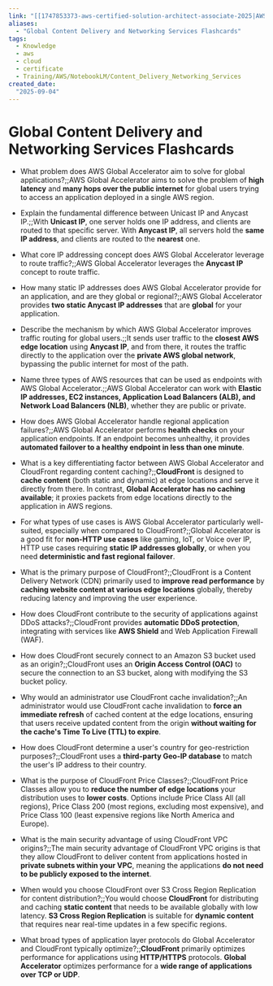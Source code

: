 ```yaml
---
link: "[[1747853373-aws-certified-solution-architect-associate-2025|AWS Certified Solution Architect Associate 2025]]"
aliases: 
  - "Global Content Delivery and Networking Services Flashcards"
tags:
  - Knowledge
  - aws
  - cloud
  - certificate
  - Training/AWS/NotebookLM/Content_Delivery_Networking_Services
created_date:
  "2025-09-04"
---
```

# Global Content Delivery and Networking Services Flashcards
- What problem does AWS Global Accelerator aim to solve for global applications?;;AWS Global Accelerator aims to solve the problem of **high latency** and **many hops over the public internet** for global users trying to access an application deployed in a single AWS region.
<!--SR:!2025-11-03,42,290-->
- Explain the fundamental difference between Unicast IP and Anycast IP.;;With **Unicast IP**, one server holds one IP address, and clients are routed to that specific server. With **Anycast IP**, all servers hold the **same IP address**, and clients are routed to the **nearest** one.
<!--SR:!2025-10-27,35,270-->
- What core IP addressing concept does AWS Global Accelerator leverage to route traffic?;;AWS Global Accelerator leverages the **Anycast IP** concept to route traffic.
<!--SR:!2025-11-30,53,250-->
- How many static IP addresses does AWS Global Accelerator provide for an application, and are they global or regional?;;AWS Global Accelerator provides **two static Anycast IP addresses** that are **global** for your application.
<!--SR:!2025-10-11,19,250-->
- Describe the mechanism by which AWS Global Accelerator improves traffic routing for global users.;;It sends user traffic to the **closest AWS edge location** using **Anycast IP**, and from there, it routes the traffic directly to the application over the **private AWS global network**, bypassing the public internet for most of the path.
<!--SR:!2025-11-02,41,290-->
- Name three types of AWS resources that can be used as endpoints with AWS Global Accelerator.;;AWS Global Accelerator can work with **Elastic IP addresses, EC2 instances, Application Load Balancers (ALB), and Network Load Balancers (NLB)**, whether they are public or private.
<!--SR:!2025-10-24,25,250-->
- How does AWS Global Accelerator handle regional application failures?;;AWS Global Accelerator performs **health checks** on your application endpoints. If an endpoint becomes unhealthy, it provides **automated failover to a healthy endpoint in less than one minute**.
<!--SR:!2025-12-03,55,250-->
- What is a key differentiating factor between AWS Global Accelerator and CloudFront regarding content caching?;;**CloudFront** is designed to **cache content** (both static and dynamic) at edge locations and serve it directly from there. In contrast, **Global Accelerator has no caching available**; it proxies packets from edge locations directly to the application in AWS regions.
<!--SR:!2025-11-05,44,290-->
- For what types of use cases is AWS Global Accelerator particularly well-suited, especially when compared to CloudFront?;;Global Accelerator is a good fit for **non-HTTP use cases** like gaming, IoT, or Voice over IP, HTTP use cases requiring **static IP addresses globally**, or when you need **deterministic and fast regional failover**.
<!--SR:!2025-10-28,36,270-->
- What is the primary purpose of CloudFront?;;CloudFront is a Content Delivery Network (CDN) primarily used to **improve read performance** by **caching website content at various edge locations** globally, thereby reducing latency and improving the user experience.
<!--SR:!2025-11-01,30,290-->
- How does CloudFront contribute to the security of applications against DDoS attacks?;;CloudFront provides **automatic DDoS protection**, integrating with services like **AWS Shield** and Web Application Firewall (WAF).
<!--SR:!2025-10-12,25,270-->
- How does CloudFront securely connect to an Amazon S3 bucket used as an origin?;;CloudFront uses an **Origin Access Control (OAC)** to secure the connection to an S3 bucket, along with modifying the S3 bucket policy.
<!--SR:!2025-10-10,11,230-->
- Why would an administrator use CloudFront cache invalidation?;;An administrator would use CloudFront cache invalidation to **force an immediate refresh** of cached content at the edge locations, ensuring that users receive updated content from the origin **without waiting for the cache's Time To Live (TTL) to expire**.
<!--SR:!2025-11-27,63,310-->
- How does CloudFront determine a user's country for geo-restriction purposes?;;CloudFront uses a **third-party Geo-IP database** to match the user's IP address to their country.
<!--SR:!2025-11-28,64,310-->
- What is the purpose of CloudFront Price Classes?;;CloudFront Price Classes allow you to **reduce the number of edge locations** your distribution uses to **lower costs**. Options include Price Class All (all regions), Price Class 200 (most regions, excluding most expensive), and Price Class 100 (least expensive regions like North America and Europe).
<!--SR:!2025-12-01,67,310-->
- What is the main security advantage of using CloudFront VPC origins?;;The main security advantage of CloudFront VPC origins is that they allow CloudFront to deliver content from applications hosted in **private subnets within your VPC**, meaning the applications **do not need to be publicly exposed to the internet**.
<!--SR:!2025-10-24,32,270-->
- When would you choose CloudFront over S3 Cross Region Replication for content distribution?;;You would choose **CloudFront** for distributing and caching **static content** that needs to be available globally with low latency. **S3 Cross Region Replication** is suitable for **dynamic content** that requires near real-time updates in a few specific regions.
<!--SR:!2025-11-12,43,250-->
- What broad types of application layer protocols do Global Accelerator and CloudFront typically optimize?;;**CloudFront** primarily optimizes performance for applications using **HTTP/HTTPS** protocols. **Global Accelerator** optimizes performance for a **wide range of applications over TCP or UDP**.
<!--SR:!2025-11-07,39,270-->